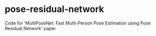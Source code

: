 # pose-residual-network
Code for 'MultiPoseNet: Fast Multi-Person Pose Estimation using Pose Residual Network' paper
